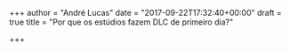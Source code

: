 +++
author = "André Lucas"
date = "2017-09-22T17:32:40+00:00"
draft = true
title = "Por que os estúdios fazem DLC de primeiro dia?"

+++
